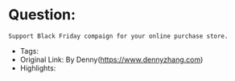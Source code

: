 # Question:
```
Support Black Friday compaign for your online purchase store.
```
- Tags:
- Original Link: By Denny(https://www.dennyzhang.com)
- Highlights:

